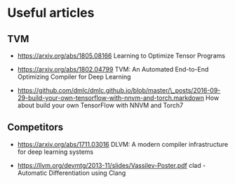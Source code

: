 Useful articles
===============

TVM
---

* https://arxiv.org/abs/1805.08166
  Learning to Optimize Tensor Programs

* https://arxiv.org/abs/1802.04799
  TVM: An Automated End-to-End Optimizing Compiler for Deep Learning

* https://github.com/dmlc/dmlc.github.io/blob/master/\_posts/2016-09-29-build-your-own-tensorflow-with-nnvm-and-torch.markdown
  How about build your own TensorFlow with NNVM and Torch7

Competitors
-----------

* https://arxiv.org/abs/1711.03016
  DLVM: A modern compiler infrastructure for deep learning systems

* https://llvm.org/devmtg/2013-11/slides/Vassilev-Poster.pdf
  clad - Automatic Differentiation using Clang
